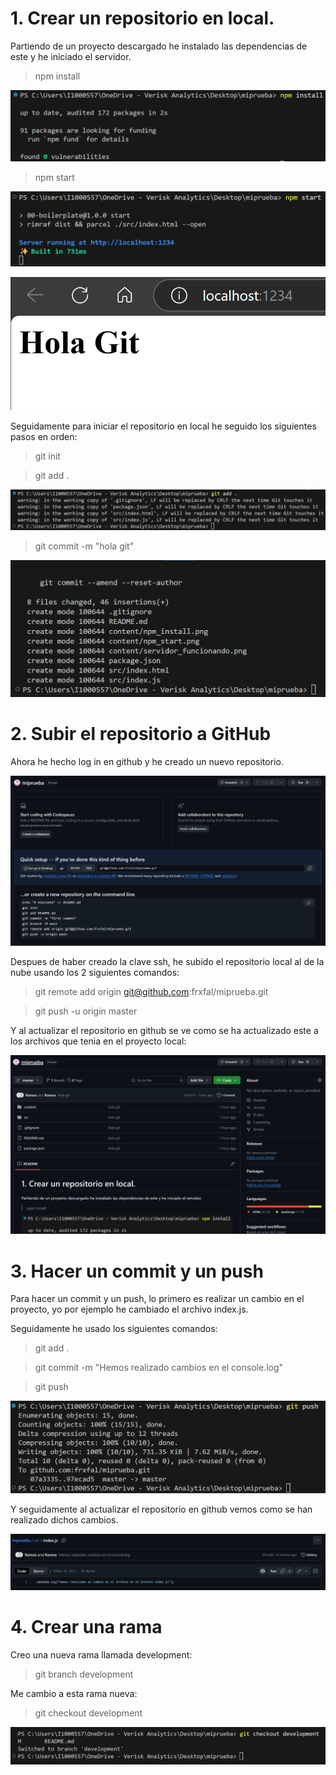 # 1. Crear un repositorio en local.

Partiendo de un proyecto descargado he instalado las dependencias de este y he iniciado el servidor.

> npm install

![Captura resultado npm install](./content/npm_install.png)

> npm start

![Captura resultado npm start](./content/npm_start.png)

![Captura servidor en funcionamiento](./content/servidor_funcionando.png)

Seguidamente para iniciar el repositorio en local he seguido los siguientes pasos en orden:

> git init

> git add .

![Captura resultado git add .](./content/git_add_dot.png)

> git commit -m "hola git"

![Captura resultado git commit -m "hola git"](./content/git_commit_message.png)

# 2. Subir el repositorio a GitHub

Ahora he hecho log in en github y he creado un nuevo repositorio.

![Captura del repositorio creado en github](./content/github_repositorio.png)

Despues de haber creado la clave ssh, he subido el repositorio local al de la nube usando los 2 siguientes comandos:

> git remote add origin git@github.com:frxfal/miprueba.git

> git push -u origin master

Y al actualizar el repositorio en github se ve como se ha actualizado este a los archivos que tenia en el proyecto local:

![Captura del repositorio actualizado en github](./content/github_repositorio_actualizado.png)

# 3. Hacer un commit y un push

Para hacer un commit y un push, lo primero es realizar un cambio en el proyecto, yo por ejemplo he cambiado el archivo index.js.

Seguidamente he usado los siguientes comandos:

> git add .

> git commit -m "Hemos realizado cambios en el console.log"

> git push

![Captura del push en la terminal](./content/git_push.png)

Y seguidamente al actualizar el repositorio en github vemos como se han realizado dichos cambios.

![Captura del cambio en github](./content/cambios_github.png)

# 4. Crear una rama

Creo una nueva rama llamada development:

> git branch development

Me cambio a esta rama nueva:

> git checkout development

![Captura del cambio en github](./content/cambiando_a_development.png)

